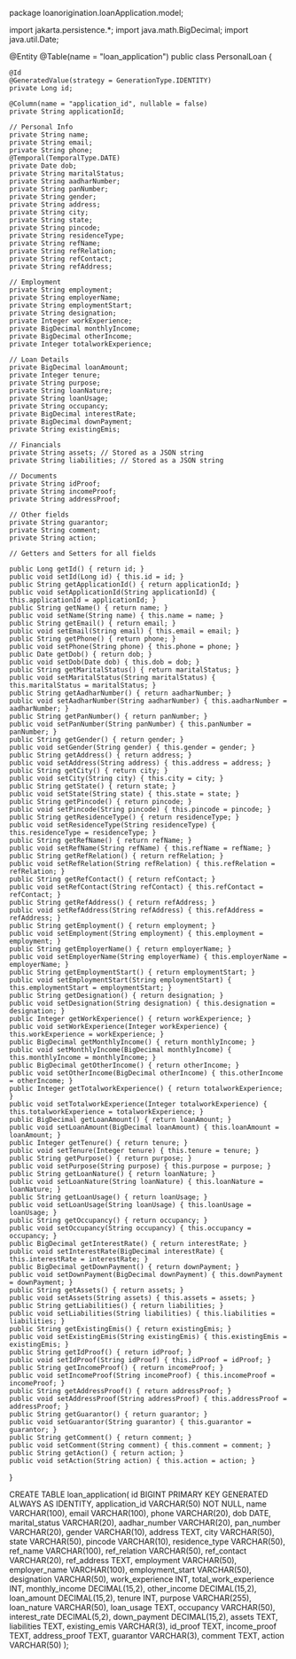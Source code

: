 package loanorigination.loanApplication.model;

import jakarta.persistence.*;
import java.math.BigDecimal;
import java.util.Date;

@Entity
@Table(name = "loan_application")
public class PersonalLoan {

    @Id
    @GeneratedValue(strategy = GenerationType.IDENTITY)
    private Long id;

    @Column(name = "application_id", nullable = false)
    private String applicationId;

    // Personal Info
    private String name;
    private String email;
    private String phone;
    @Temporal(TemporalType.DATE)
    private Date dob;
    private String maritalStatus;
    private String aadharNumber;
    private String panNumber;
    private String gender;
    private String address;
    private String city;
    private String state;
    private String pincode;
    private String residenceType;
    private String refName;
    private String refRelation;
    private String refContact;
    private String refAddress;

    // Employment
    private String employment;
    private String employerName;
    private String employmentStart;
    private String designation;
    private Integer workExperience;
    private BigDecimal monthlyIncome;
    private BigDecimal otherIncome;
    private Integer totalworkExperience;

    // Loan Details
    private BigDecimal loanAmount;
    private Integer tenure;
    private String purpose;
    private String loanNature;
    private String loanUsage;
    private String occupancy;
    private BigDecimal interestRate;
    private BigDecimal downPayment;
    private String existingEmis;

    // Financials
    private String assets; // Stored as a JSON string
    private String liabilities; // Stored as a JSON string

    // Documents
    private String idProof;
    private String incomeProof;
    private String addressProof;

    // Other fields
    private String guarantor;
    private String comment;
    private String action;

    // Getters and Setters for all fields

    public Long getId() { return id; }
    public void setId(Long id) { this.id = id; }
    public String getApplicationId() { return applicationId; }
    public void setApplicationId(String applicationId) { this.applicationId = applicationId; }
    public String getName() { return name; }
    public void setName(String name) { this.name = name; }
    public String getEmail() { return email; }
    public void setEmail(String email) { this.email = email; }
    public String getPhone() { return phone; }
    public void setPhone(String phone) { this.phone = phone; }
    public Date getDob() { return dob; }
    public void setDob(Date dob) { this.dob = dob; }
    public String getMaritalStatus() { return maritalStatus; }
    public void setMaritalStatus(String maritalStatus) { this.maritalStatus = maritalStatus; }
    public String getAadharNumber() { return aadharNumber; }
    public void setAadharNumber(String aadharNumber) { this.aadharNumber = aadharNumber; }
    public String getPanNumber() { return panNumber; }
    public void setPanNumber(String panNumber) { this.panNumber = panNumber; }
    public String getGender() { return gender; }
    public void setGender(String gender) { this.gender = gender; }
    public String getAddress() { return address; }
    public void setAddress(String address) { this.address = address; }
    public String getCity() { return city; }
    public void setCity(String city) { this.city = city; }
    public String getState() { return state; }
    public void setState(String state) { this.state = state; }
    public String getPincode() { return pincode; }
    public void setPincode(String pincode) { this.pincode = pincode; }
    public String getResidenceType() { return residenceType; }
    public void setResidenceType(String residenceType) { this.residenceType = residenceType; }
    public String getRefName() { return refName; }
    public void setRefName(String refName) { this.refName = refName; }
    public String getRefRelation() { return refRelation; }
    public void setRefRelation(String refRelation) { this.refRelation = refRelation; }
    public String getRefContact() { return refContact; }
    public void setRefContact(String refContact) { this.refContact = refContact; }
    public String getRefAddress() { return refAddress; }
    public void setRefAddress(String refAddress) { this.refAddress = refAddress; }
    public String getEmployment() { return employment; }
    public void setEmployment(String employment) { this.employment = employment; }
    public String getEmployerName() { return employerName; }
    public void setEmployerName(String employerName) { this.employerName = employerName; }
    public String getEmploymentStart() { return employmentStart; }
    public void setEmploymentStart(String employmentStart) { this.employmentStart = employmentStart; }
    public String getDesignation() { return designation; }
    public void setDesignation(String designation) { this.designation = designation; }
    public Integer getWorkExperience() { return workExperience; }
    public void setWorkExperience(Integer workExperience) { this.workExperience = workExperience; }
    public BigDecimal getMonthlyIncome() { return monthlyIncome; }
    public void setMonthlyIncome(BigDecimal monthlyIncome) { this.monthlyIncome = monthlyIncome; }
    public BigDecimal getOtherIncome() { return otherIncome; }
    public void setOtherIncome(BigDecimal otherIncome) { this.otherIncome = otherIncome; }
    public Integer getTotalworkExperience() { return totalworkExperience; }
    public void setTotalworkExperience(Integer totalworkExperience) { this.totalworkExperience = totalworkExperience; }
    public BigDecimal getLoanAmount() { return loanAmount; }
    public void setLoanAmount(BigDecimal loanAmount) { this.loanAmount = loanAmount; }
    public Integer getTenure() { return tenure; }
    public void setTenure(Integer tenure) { this.tenure = tenure; }
    public String getPurpose() { return purpose; }
    public void setPurpose(String purpose) { this.purpose = purpose; }
    public String getLoanNature() { return loanNature; }
    public void setLoanNature(String loanNature) { this.loanNature = loanNature; }
    public String getLoanUsage() { return loanUsage; }
    public void setLoanUsage(String loanUsage) { this.loanUsage = loanUsage; }
    public String getOccupancy() { return occupancy; }
    public void setOccupancy(String occupancy) { this.occupancy = occupancy; }
    public BigDecimal getInterestRate() { return interestRate; }
    public void setInterestRate(BigDecimal interestRate) { this.interestRate = interestRate; }
    public BigDecimal getDownPayment() { return downPayment; }
    public void setDownPayment(BigDecimal downPayment) { this.downPayment = downPayment; }
    public String getAssets() { return assets; }
    public void setAssets(String assets) { this.assets = assets; }
    public String getLiabilities() { return liabilities; }
    public void setLiabilities(String liabilities) { this.liabilities = liabilities; }
    public String getExistingEmis() { return existingEmis; }
    public void setExistingEmis(String existingEmis) { this.existingEmis = existingEmis; }
    public String getIdProof() { return idProof; }
    public void setIdProof(String idProof) { this.idProof = idProof; }
    public String getIncomeProof() { return incomeProof; }
    public void setIncomeProof(String incomeProof) { this.incomeProof = incomeProof; }
    public String getAddressProof() { return addressProof; }
    public void setAddressProof(String addressProof) { this.addressProof = addressProof; }
    public String getGuarantor() { return guarantor; }
    public void setGuarantor(String guarantor) { this.guarantor = guarantor; }
    public String getComment() { return comment; }
    public void setComment(String comment) { this.comment = comment; }
    public String getAction() { return action; }
    public void setAction(String action) { this.action = action; }
}






CREATE TABLE loan_application(
    id BIGINT PRIMARY KEY GENERATED ALWAYS AS IDENTITY,
    application_id VARCHAR(50) NOT NULL,
    name VARCHAR(100),
    email VARCHAR(100),
    phone VARCHAR(20),
    dob DATE,
    marital_status VARCHAR(20),
    aadhar_number VARCHAR(20),
    pan_number VARCHAR(20),
    gender VARCHAR(10),
    address TEXT,
    city VARCHAR(50),
    state VARCHAR(50),
    pincode VARCHAR(10),
    residence_type VARCHAR(50),
    ref_name VARCHAR(100),
    ref_relation VARCHAR(50),
    ref_contact VARCHAR(20),
    ref_address TEXT,
    employment VARCHAR(50),
    employer_name VARCHAR(100),
    employment_start VARCHAR(50),
    designation VARCHAR(50),
    work_experience INT,
    total_work_experience INT,
    monthly_income DECIMAL(15,2),
    other_income DECIMAL(15,2),
    loan_amount DECIMAL(15,2),
    tenure INT,
    purpose VARCHAR(255),
    loan_nature VARCHAR(50),
    loan_usage TEXT,
    occupancy VARCHAR(50),
    interest_rate DECIMAL(5,2),
    down_payment DECIMAL(15,2),
    assets TEXT,
    liabilities TEXT,
    existing_emis VARCHAR(3),
    id_proof TEXT,
    income_proof TEXT,
    address_proof TEXT,
    guarantor VARCHAR(3),
    comment TEXT,
    action VARCHAR(50)
);


